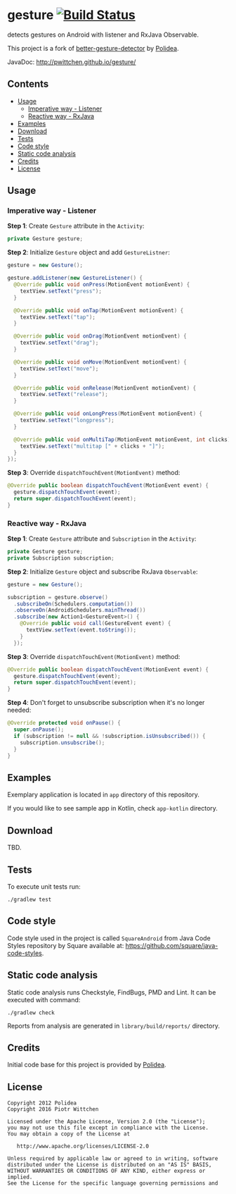 gesture [![Build Status](https://travis-ci.org/pwittchen/gesture.svg?branch=master)](https://travis-ci.org/pwittchen/gesture)
=======

detects gestures on Android with listener and RxJava Observable. 

This project is a fork of [better-gesture-detector](https://github.com/Polidea/better-gesture-detector) by [Polidea](https://github.com/Polidea).

JavaDoc: http://pwittchen.github.io/gesture/

Contents
--------
- [Usage](#usage)
  - [Imperative way - Listener](#imperative-way---listener)
  - [Reactive way - RxJava](#reactive-way---rxjava)
- [Examples](#examples)
- [Download](#download)
- [Tests](#tests)
- [Code style](#code-style)
- [Static code analysis](#static-code-analysis)
- [Credits](#credits)
- [License](#license)

Usage
-----

### Imperative way - Listener

**Step 1**: Create `Gesture` attribute in the `Activity`:

```java
private Gesture gesture;
```

**Step 2**: Initialize `Gesture` object and add `GestureListner`:

```java
gesture = new Gesture();

gesture.addListener(new GestureListener() {
  @Override public void onPress(MotionEvent motionEvent) {
    textView.setText("press");
  }

  @Override public void onTap(MotionEvent motionEvent) {
    textView.setText("tap");
  }

  @Override public void onDrag(MotionEvent motionEvent) {
    textView.setText("drag");
  }

  @Override public void onMove(MotionEvent motionEvent) {
    textView.setText("move");
  }

  @Override public void onRelease(MotionEvent motionEvent) {
    textView.setText("release");
  }

  @Override public void onLongPress(MotionEvent motionEvent) {
    textView.setText("longpress");
  }

  @Override public void onMultiTap(MotionEvent motionEvent, int clicks) {
    textView.setText("multitap [" + clicks + "]");
  }
});
```

**Step 3**: Override `dispatchTouchEvent(MotionEvent)` method:

```java
@Override public boolean dispatchTouchEvent(MotionEvent event) {
  gesture.dispatchTouchEvent(event);
  return super.dispatchTouchEvent(event);
}
```

### Reactive way - RxJava

**Step 1**: Create `Gesture` attribute and `Subscription` in the `Activity`:

```java
private Gesture gesture;
private Subscription subscription;
```

**Step 2**: Initialize `Gesture` object and subscribe RxJava `Observable`:

```java
gesture = new Gesture();

subscription = gesture.observe()
  .subscribeOn(Schedulers.computation())
  .observeOn(AndroidSchedulers.mainThread())
  .subscribe(new Action1<GestureEvent>() {
    @Override public void call(GestureEvent event) {
      textView.setText(event.toString());
    }
  });
```

**Step 3**: Override `dispatchTouchEvent(MotionEvent)` method:

```java
@Override public boolean dispatchTouchEvent(MotionEvent event) {
  gesture.dispatchTouchEvent(event);
  return super.dispatchTouchEvent(event);
}
```

**Step 4**: Don't forget to unsubscribe subscription when it's no longer needed:

```java
@Override protected void onPause() {
  super.onPause();
  if (subscription != null && !subscription.isUnsubscribed()) {
    subscription.unsubscribe();
  }
}
```

Examples
--------

Exemplary application is located in `app` directory of this repository.

If you would like to see sample app in Kotlin, check `app-kotlin` directory.

Download
--------

TBD.

Tests
-----

To execute unit tests run:

```
./gradlew test
```

Code style
----------

Code style used in the project is called `SquareAndroid` from Java Code Styles repository by Square available at: https://github.com/square/java-code-styles.

Static code analysis
--------------------

Static code analysis runs Checkstyle, FindBugs, PMD and Lint. It can be executed with command:

 ```
 ./gradlew check
 ```

Reports from analysis are generated in `library/build/reports/` directory.

Credits
-------

Initial code base for this project is provided by [Polidea](https://github.com/Polidea).

License
-------

    Copyright 2012 Polidea
    Copyright 2016 Piotr Wittchen

    Licensed under the Apache License, Version 2.0 (the "License");
    you may not use this file except in compliance with the License.
    You may obtain a copy of the License at

       http://www.apache.org/licenses/LICENSE-2.0

    Unless required by applicable law or agreed to in writing, software
    distributed under the License is distributed on an "AS IS" BASIS,
    WITHOUT WARRANTIES OR CONDITIONS OF ANY KIND, either express or implied.
    See the License for the specific language governing permissions and
